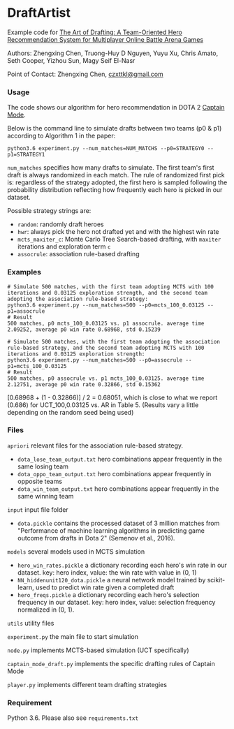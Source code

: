 # DraftArtist

Example code for [
The Art of Drafting: A Team-Oriented Hero Recommendation System for Multiplayer Online Battle Arena Games](https://arxiv.org/abs/1806.10130)

Authors: Zhengxing Chen, Truong-Huy D Nguyen, Yuyu Xu, Chris Amato, Seth Cooper, Yizhou Sun, Magy Seif El-Nasr

Point of Contact: Zhengxing Chen, czxttkl@gmail.com
### Usage
The code shows our algorithm for hero recommendation in DOTA 2 [Captain Mode](https://dota2.gamepedia.com/g00/Game_modes?i10c.encReferrer=aHR0cHM6Ly93d3cuZ29vZ2xlLmNvbS8%3D&i10c.ua=1#Captains_Mode).

Below is the command line to simulate drafts between two teams (p0 & p1) according to Algorithm 1 in the paper:  
```
python3.6 experiment.py --num_matches=NUM_MATCHS --p0=STRATEGY0 --p1=STRATEGY1 
```
`num_matches` specifies how many drafts to simulate. The first team's first draft is always randomized in each match. The rule of randomized first pick is: regardless of the strategy adopted, the first hero
is sampled following the probability distribution reflecting how frequently each hero is picked in our dataset. 

Possible strategy strings are:
* `random`: randomly draft heroes
* `hwr`: always pick the hero not drafted yet and with the highest win rate
* `mcts_maxiter_c`: Monte Carlo Tree Search-based drafting, with `maxiter` iterations and exploration term `c`
* `assocrule`: association rule-based drafting

### Examples
```
# Simulate 500 matches, with the first team adopting MCTS with 100 iterations and 0.03125 exploration strength, and the second team adopting the association rule-based strategy:
python3.6 experiment.py --num_matches=500 --p0=mcts_100_0.03125 --p1=assocrule 
# Result
500 matches, p0 mcts_100_0.03125 vs. p1 assocrule. average time 2.09252, average p0 win rate 0.68968, std 0.15239 
```

```
# Simulate 500 matches, with the first team adopting the association rule-based strategy, and the second team adopting MCTS with 100 iterations and 0.03125 exploration strength:
python3.6 experiment.py --num_matches=500 --p0=assocrule --p1=mcts_100_0.03125 
# Result
500 matches, p0 assocrule vs. p1 mcts_100_0.03125. average time 2.12751, average p0 win rate 0.32866, std 0.15362 
```
[0.68968 + (1 - 0.32866)] / 2 = 0.68051, which is close to what we report (0.686) for UCT_100,0.03125 vs. AR in Table 5. (Results vary a little depending on the random seed being used) 

### Files
`apriori` relevant files for the association rule-based strategy.
* `dota_lose_team_output.txt` hero combinations appear frequently in the same losing team 
* `dota_oppo_team_output.txt` hero combinations appear frequently in opposite teams
* `dota_win_team_output.txt` hero combinations appear frequently in the same winning team

`input` input file folder
* `dota.pickle` contains the processed dataset of 3 million matches from "Performance of machine learning algorithms in predicting
game outcome from drafts in Dota 2" (Semenov et al., 2016). 

`models` several models used in MCTS simulation

* `hero_win_rates.pickle` a dictionary recording each hero's win rate in our dataset. key: hero index, value: the win rate with value in (0, 1)
* `NN_hiddenunit120_dota.pickle` a neural network model trained by scikit-learn, used to predict win rate given a completed draft
* `hero_freqs.pickle` a dictionary recording each hero's selection frequency in our dataset. key: hero index, value: selection frequency normalized in (0, 1).

`utils` utility files

`experiment.py` the main file to start simulation

`node.py` implements MCTS-based simulation (UCT specifically)

`captain_mode_draft.py` implements the specific drafting rules of Captain Mode

`player.py` implements different team drafting strategies

### Requirement

Python 3.6. Please also see `requirements.txt`